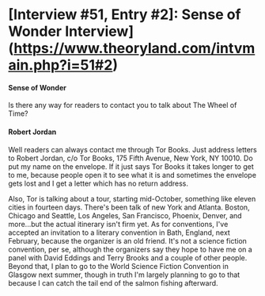 # [Interview #51, Entry #2]: Sense of Wonder Interview](https://www.theoryland.com/intvmain.php?i=51#2)

#### Sense of Wonder

Is there any way for readers to contact you to talk about The Wheel of Time?

#### Robert Jordan

Well readers can always contact me through Tor Books. Just address letters to Robert Jordan, c/o Tor Books, 175 Fifth Avenue, New York, NY 10010. Do put my name on the envelope. If it just says Tor Books it takes longer to get to me, because people open it to see what it is and sometimes the envelope gets lost and I get a letter which has no return address.

Also, Tor is talking about a tour, starting mid-October, something like eleven cities in fourteen days. There's been talk of new York and Atlanta. Boston, Chicago and Seattle, Los Angeles, San Francisco, Phoenix, Denver, and more...but the actual itinerary isn't firm yet. As for conventions, I've accepted an invitation to a literary convention in Bath, England, next February, because the organizer is an old friend. It's not a science fiction convention, per se, although the organizers say they hope to have me on a panel with David Eddings and Terry Brooks and a couple of other people. Beyond that, I plan to go to the World Science Fiction Convention in Glasgow next summer, though in truth I'm largely planning to go to that because I can catch the tail end of the salmon fishing afterward.

